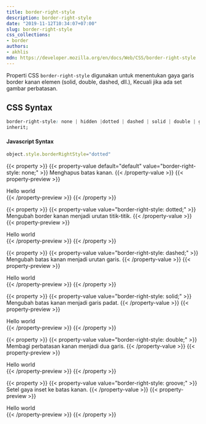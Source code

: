 ```yaml
---
title: border-right-style
description: border-right-style
date: "2019-11-12T10:34:07+07:00"
slug: border-right-style
css_collections:
- border
authors:
- akhlis
mdn: https://developer.mozilla.org/en/docs/Web/CSS/border-right-style
---
```


Properti CSS `border-right-style` digunakan untuk menentukan gaya garis border kanan elemen (solid, double, dashed,
dll.), Kecuali jika ada set gambar perbatasan.

## CSS Syntax
```css
border-right-style: none | hidden |dotted | dashed | solid | double | groove | ridge | inset | outset | initial |
inherit;
```

#### Javascript Syntax
```js
object.style.borderRightStyle="dotted"
```
{{< property >}}
{{< property-value default="default" value="border-right-style: none;" >}}
Menghapus batas kanan.
{{< /property-value >}}
{{< property-preview >}}
<div class="property__example border-right-style border-r-4 border-none border-gray-600 py-2 px-4"
    id="border-right-style-none">Hello world</div>
{{< /property-preview >}}
{{< /property >}}

{{< property >}}
{{< property-value value="border-right-style: dotted;" >}}
Mengubah border kanan menjadi urutan titik-titik.
{{< /property-value >}}
{{< property-preview >}}
<div class="property__example border-right-style border-r-4 border-dotted border-gray-600 py-2 px-4"
    id="border-right-style-dotted">Hello world</div>
{{< /property-preview >}}
{{< /property >}}

{{< property >}}
{{< property-value value="border-right-style: dashed;" >}}
Mengubah batas kanan menjadi urutan garis.
{{< /property-value >}}
{{< property-preview >}}
<div class="property__example border-right-style border-r-4 border-dashed border-gray-600 py-2 px-4"
    id="border-right-style-dashed">Hello world</div>
{{< /property-preview >}}
{{< /property >}}

{{< property >}}
{{< property-value value="border-right-style: solid;" >}}
Mengubah batas kanan menjadi garis padat.
{{< /property-value >}}
{{< property-preview >}}
<div class="property__example border-right-style border-r-4 border-solid border-gray-600 py-2 px-4"
    id="border-right-style-solid">Hello world</div>
{{< /property-preview >}}
{{< /property >}}

{{< property >}}
{{< property-value value="border-right-style: double;" >}}
Membagi perbatasan kanan menjadi dua garis.
{{< /property-value >}}
{{< property-preview >}}
<div class="property__example border-right-style border-r-4 border-double border-gray-600 py-2 px-4"
    id="border-right-style-double">Hello world</div>
{{< /property-preview >}}
{{< /property >}}

{{< property >}}
{{< property-value value="border-right-style: groove;" >}}
Setel gaya inset ke batas kanan.
{{< /property-value >}}
{{< property-preview >}}
<div class="property__example border-right-style border-r-4 border-groove border-gray-400 py-2 px-4"
    id="border-right-style-groove">Hello world</div>
{{< /property-preview >}}
{{< /property >}}